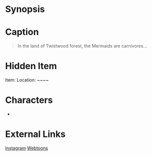 # Synopsis


# Caption
> In the land of Twistwood forest, the Mermaids are carnivores...

# Hidden Item
Item: 
Location: ~~~~

# Characters
* 

# External Links
[Instagram]()
[Webtoons](https://www.webtoons.com/en/challenge/twistwood-tales/56-pinocchio-and-the-mermaid-/viewer?title_no=344740&episode_no=61)